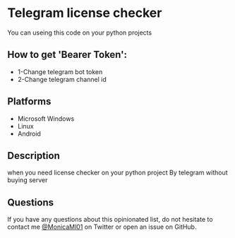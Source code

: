 # Telegram license checker
You can useing this code on your python projects

## How to get 'Bearer Token':
- 1-Change telegram bot token
- 2-Change telegram channel id

## Platforms

- Microsoft Windows
- Linux
- Android


## Description

when you need license checker on your python project
By telegram without buying server

## Questions

If you have any questions about this opinionated list, do not hesitate to contact me [@MonicaMl01](https://twitter.com/MonicaMl01) on Twitter or open an issue on GitHub.